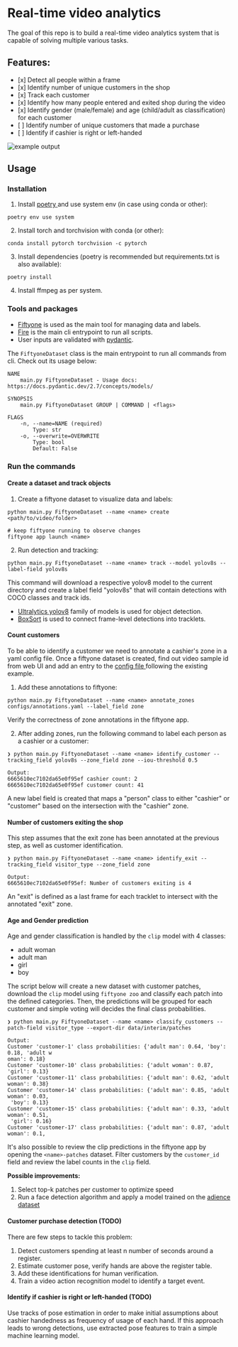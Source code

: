 # Real-time video analytics

The goal of this repo is to build a real-time
video analytics system that is capable of solving
multiple various tasks.

## Features:

- \[x\] Detect all people within a frame
- \[x\] Identify number of unique customers in the shop
- \[x\] Track each customer
- \[x\] Identify how many people entered and exited shop during the video
- \[x\] Identify gender (male/female) and age (child/adult as classification) for each customer
- \[ \] Identify number of unique customers that made a purchase
- \[ \] Identify if cashier is right or left-handed

![example output](./example.gif)

## Usage

### Installation

1. Install [ poetry ](https://python-poetry.org/docs/basic-usage/) and use system env (in case using conda or other):

```
poetry env use system
```

2. Install torch and torchvision with conda (or other):

```
conda install pytorch torchvision -c pytorch
```

3. Install dependencies (poetry is recommended but requirements.txt is also available):

```
poetry install
```

4. Install ffmpeg as per system.

### Tools and packages

- [Fiftyone](https://docs.voxel51.com/index.html) is used as the main tool for managing data
  and labels.
- [Fire](https://google.github.io/python-fire/guide/) is the main cli entrypoint
  to run all scripts.
- User inputs are validated with
  [pydantic](https://docs.pydantic.dev/latest/concepts/models/).

The `FiftyoneDataset` class is the main entrypoint to run all commands from cli.
Check out its usage below:

```
NAME
    main.py FiftyoneDataset - Usage docs: https://docs.pydantic.dev/2.7/concepts/models/

SYNOPSIS
    main.py FiftyoneDataset GROUP | COMMAND | <flags>

FLAGS
    -n, --name=NAME (required)
        Type: str
    -o, --overwrite=OVERWRITE
        Type: bool
        Default: False

```

### Run the commands

#### Create a dataset and track objects

1. Create a fiftyone dataset to visualize data and labels:

```
python main.py FiftyoneDataset --name <name> create <path/to/video/folder>

# keep fiftyone running to observe changes
fiftyone app launch <name>
```

2. Run detection and tracking:

```
python main.py FiftyoneDataset --name <name> track --model yolov8s --label-field yolov8s
```

This command will download a respective yolov8 model to the current directory
and create a label field "yolov8s" that will contain
detections with COCO classes and track ids.

- [Ultralytics yolov8](https://docs.ultralytics.com/tasks/detect/)
  family of models is used for object detection.
- [BoxSort](https://github.com/NirAharon/BoT-SORT) is used to
  connect frame-level detections into tracklets.

#### Count customers

To be able to identify a customer we need to annotate
a cashier's zone in a yaml config file. Once a fiftyone
dataset is created, find out video sample id from web UI
and add an entry to the [ config file ](configs/annotations.yaml)
following the existing example.

1. Add these annotations to fiftyone:

```
python main.py FiftyoneDataset --name <name> annotate_zones configs/annotations.yaml --label_field zone
```

Verify the correctness of zone annotations in the fiftyone app.

2. After adding zones, run the following command to label
   each person as a cashier or a customer:

```
❯ python main.py FiftyoneDataset --name <name> identify_customer --tracking_field yolov8s --zone_field zone --iou-threshold 0.5

Output:
6665610ec7102da65e0f95ef cashier count: 2
6665610ec7102da65e0f95ef customer count: 41
```

A new label field is created that maps a "person" class to either "cashier" or
"customer" based on the intersection with the "cashier" zone.

#### Number of customers exiting the shop

This step assumes that the exit zone has been annotated at
the previous step, as well as customer identification.

```
❯ python main.py FiftyoneDataset --name <name> identify_exit --tracking_field visitor_type --zone_field zone

Output:
6665610ec7102da65e0f95ef: Number of customers exiting is 4
```

An "exit" is defined as a last frame for each tracklet to
intersect with the annotated "exit" zone.

#### Age and Gender prediction

Age and gender classification is handled by the `clip` model with 4 classes:

- adult woman
- adult man
- girl
- boy

The script below will create a new dataset with customer patches,
download the `clip` model using `fiftyone zoo`
and classify each patch into the defined categories. Then,
the predictions will be grouped for each customer and simple voting
will decides the final class probabilities.

```
❯ python main.py FiftyoneDataset --name <name> classify_customers --patch-field visitor_type --export-dir data/interim/patches

Output:
Customer 'customer-1' class probabilities: {'adult man': 0.64, 'boy': 0.18, 'adult w
oman': 0.18}
Customer 'customer-10' class probabilities: {'adult woman': 0.87, 'girl': 0.13}
Customer 'customer-11' class probabilities: {'adult man': 0.62, 'adult woman': 0.38}
Customer 'customer-14' class probabilities: {'adult man': 0.85, 'adult woman': 0.03,
 'boy': 0.13}
Customer 'customer-15' class probabilities: {'adult man': 0.33, 'adult woman': 0.51,
 'girl': 0.16}
Customer 'customer-17' class probabilities: {'adult man': 0.87, 'adult woman': 0.1,
```

It's also possible to review the clip predictions in the fiftyone app
by opening the `<name>-patches` dataset. Filter customers by the `customer_id` field
and review the label counts in the `clip` field.

**Possible improvements:**

1. Select top-k patches per customer to optimize speed
1. Run a face detection algorithm and apply a model trained on
   the [adience dataset](https://paperswithcode.com/dataset/adience)

#### Customer purchase detection (TODO)

There are few steps to tackle this problem:

1. Detect customers spending at least n number of seconds around a register.
1. Estimate customer pose, verify hands are above the register table.
1. Add these identifications for human verification.
1. Train a video action recognition model to identify a target event.

#### Identify if cashier is right or left-handed (TODO)

Use tracks of pose estimation in order to make initial assumptions
about cashier handedness as frequency of usage of each hand.
If this approach leads to wrong detections, use extracted pose
features to train a simple machine learning model.
